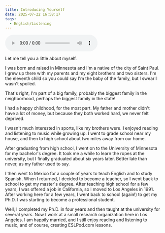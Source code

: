 ```yaml
---
title: Introducing Yourself
date: 2025-07-22 16:58:17
tags:
  - English/Listening
---
```

<audio controls src="https://cx-onedrive.pages.dev/api/raw?path=/Polyglot/ESLPod/001-introducing-yourself.mp3"></audio>

Let me tell you a little about myself.

I was born and raised in Minnesota and I'm a native of the city of Saint Paul. I grew up there with my parents and my eight brothers and two sisters. I'm the eleventh child so you could say I'm the baby of the family, but I swear I wasn't spoiled.

That's right, I'm part of a big family, probably the biggest family in the neighborhood, perhaps the biggest family in the state!

I had a happy childhood, for the most part. My father and mother didn't have a lot of money, but because they both worked hard, we never felt deprived.

I wasn't much interested in sports, like my brothers were. I enjoyed reading and listening to music while growing up. I went to grade school near my house, and then to high school about two miles away from our home.

After graduating from high school, I went on to the University of Minnesota for my bachelor's degree. It took me a while to learn the ropes at the university, but I finally graduated about six years later. Better late than never, as my father used to say.

I then went to Mexico for a couple of years to teach English and to study Spanish. When I returned, I decided to become a teacher, so I went back to school to get my master's degree. After teaching high school for a few years, I was offered a job in California, so I moved to Los Angeles in 1991. After working here for a few years, I went back to school (again!) to get my Ph.D. I was starting to become a professional student.

Well, I completed my Ph.D. in four years and then taught at the university for several years. Now I work at a small research organization here in Los Angeles. I am happily married, and I still enjoy reading and listening to music, and of course, creating ESLPod.com lessons.
